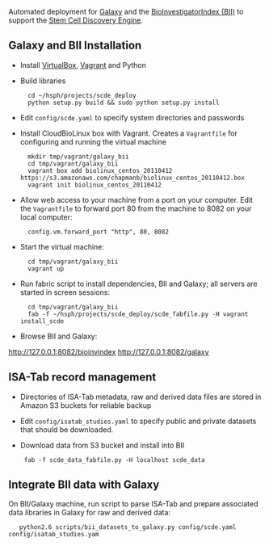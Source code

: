 Automated deployment for [Galaxy][1] and the
[BioInvestigatorIndex (BII)][2] to support the [Stem Cell Discovery Engine][3].

## Galaxy and BII Installation

- Install [VirtualBox][5], [Vagrant][4] and Python

- Build libraries

        cd ~/hsph/projects/scde_deploy
        python setup.py build && sudo python setup.py install

- Edit `config/scde.yaml` to specify system directories and passwords

- Install CloudBioLinux box with Vagrant. Creates a `Vagrantfile` for
  configuring and running the virtual machine

        mkdir tmp/vagrant/galaxy_bii
        cd tmp/vagrant/galaxy_bii
        vagrant box add biolinux_centos_20110412 https://s3.amazonaws.com/chapmanb/biolinux_centos_20110412.box
        vagrant init biolinux_centos_20110412

- Allow web access to your machine from a port on your computer. Edit
  the `Vagrantfile` to forward port 80 from the machine to 8082 on
  your local computer:

        config.vm.forward_port "http", 80, 8082

- Start the virtual machine:

        cd tmp/vagrant/galaxy_bii
        vagrant up

- Run fabric script to install dependencies, BII and Galaxy; all
  servers are started in screen sessions:

        cd tmp/vagrant/galaxy_bii
        fab -f ~/hsph/projects/scde_deploy/scde_fabfile.py -H vagrant install_scde

- Browse BII and Galaxy:

http://127.0.0.1:8082/bioinvindex
http://127.0.0.1:8082/galaxy

[1]: http://usegalaxy.org
[2]: http://isatab.sourceforge.net/
[3]: http://discovery.hsci.harvard.edu/
[4]: http://vagrantup.com/
[5]: http://www.virtualbox.org/

## ISA-Tab record management

- Directories of ISA-Tab metadata, raw and derived data files are
  stored in Amazon S3 buckets for reliable backup

- Edit `config/isatab_studies.yaml` to specify public and private
  datasets that should be downloaded.

- Download data from S3 bucket and install into BII

       fab -f scde_data_fabfile.py -H localhost scde_data

## Integrate BII data with Galaxy

On BII/Galaxy machine, run script to parse ISA-Tab and prepare associated 
data libraries in Galaxy for raw and derived data:

       python2.6 scripts/bii_datasets_to_galaxy.py config/scde.yaml config/isatab_studies.yam

